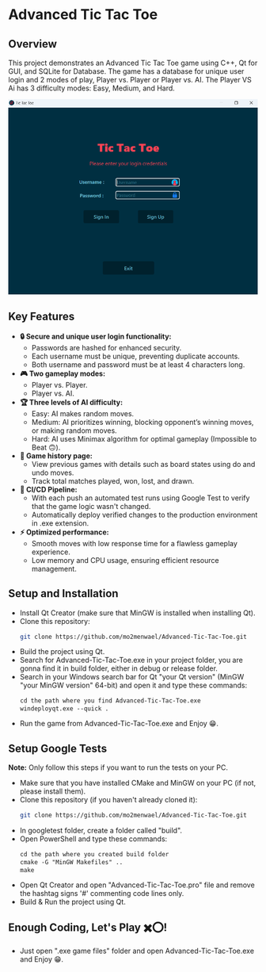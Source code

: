 # Advanced Tic Tac Toe

## Overview
This project demonstrates an Advanced Tic Tac Toe game using C++, Qt for GUI, and SQLite for Database. The game has a database for unique user login and 2 modes of play, Player vs. Player or Player vs. AI. The Player VS Ai has 3 difficulty modes: Easy, Medium, and Hard.

![](https://github.com/mo2menwael/Advanced-Tic-Tac-Toe/blob/main/game.gif)
  
## Key Features
- **🔒 Secure and unique user login functionality:**
  - Passwords are hashed for enhanced security.
  - Each username must be unique, preventing duplicate accounts.
  - Both username and password must be at least 4 characters long.
- **🎮 Two gameplay modes:**
  - Player vs. Player.
  - Player vs. AI.
- **🏆 Three levels of AI difficulty:**
  - Easy: AI makes random moves.
  - Medium: AI prioritizes winning, blocking opponent’s winning moves, or making random moves.
  - Hard: AI uses Minimax algorithm for optimal gameplay (Impossible to Beat 🙃).
- **📜 Game history page:**
  - View previous games with details such as board states using do and undo moves.
  - Track total matches played, won, lost, and drawn.
- **🔄 CI/CD Pipeline:**
  - With each push an automated test runs using Google Test to verify that the game logic wasn't changed.
  - Automatically deploy verified changes to the production environment in .exe extension.
- **⚡ Optimized performance:**
  - Smooth moves with low response time for a flawless gameplay experience.
  - Low memory and CPU usage, ensuring efficient resource management.

## Setup and Installation
- Install Qt Creator (make sure that MinGW is installed when installing Qt).
- Clone this repository: 
  ```bash
  git clone https://github.com/mo2menwael/Advanced-Tic-Tac-Toe.git
  ```
- Build the project using Qt.
- Search for Advanced-Tic-Tac-Toe.exe in your project folder, you are gonna find it in build folder, either in debug or release folder.
- Search in your Windows search bar for Qt "your Qt version" (MinGW "your MinGW version" 64-bit) and open it and type these commands:
  ```
  cd the path where you find Advanced-Tic-Tac-Toe.exe
  windeployqt.exe --quick .
  ```
- Run the game from Advanced-Tic-Tac-Toe.exe and Enjoy 😁.

## Setup Google Tests
**Note:** Only follow this steps if you want to run the tests on your PC.
- Make sure that you have installed CMake and MinGW on your PC (if not, please install them).
- Clone this repository (if you haven't already cloned it): 
  ```bash
  git clone https://github.com/mo2menwael/Advanced-Tic-Tac-Toe.git
  ```
- In googletest folder, create a folder called "build".
- Open PowerShell and type these commands:
  ```
  cd the path where you created build folder
  cmake -G "MinGW Makefiles" ..
  make
  ```
- Open Qt Creator and open "Advanced-Tic-Tac-Toe.pro" file and remove the hashtag signs '#' commenting code lines only.
- Build & Run the project using Qt.

## Enough Coding, Let's Play ✖️⭕!
- Just open ".exe game files" folder and open Advanced-Tic-Tac-Toe.exe and Enjoy 😁.
